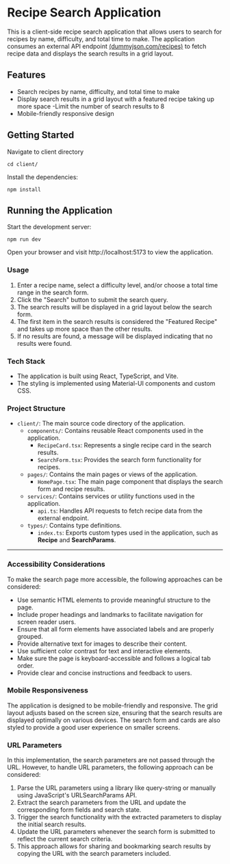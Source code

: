 # Recipe Search Application
This is a client-side recipe search application that allows users to search for recipes by name, difficulty, and total time to make. The application consumes an external API endpoint [(dummyjson.com/recipes)](https://dummyjson.com/recipes) to fetch recipe data and displays the search results in a grid layout.

## Features
- Search recipes by name, difficulty, and total time to make
- Display search results in a grid layout with a featured recipe taking up more space
-Limit the number of search results to 8
- Mobile-friendly responsive design

## Getting Started 

Navigate to client directory
```
cd client/
```
Install the dependencies:
```
npm install
```

## Running the Application
Start the development server:
```
npm run dev
```
Open your browser and visit http://localhost:5173 to view the application.

### Usage
1. Enter a recipe name, select a difficulty level, and/or choose a total time range in the search form.
2. Click the "Search" button to submit the search query.
3. The search results will be displayed in a grid layout below the search form.
4. The first item in the search results is considered the "Featured Recipe" and takes up more space than the other results.
5. If no results are found, a message will be displayed indicating that no results were found.


### Tech Stack
- The application is built using React, TypeScript, and Vite.
- The styling is implemented using Material-UI components and custom CSS.

### Project Structure

- `client/`: The main source code directory of the application.  
  - `components/`: Contains reusable React components used in the application.
    - `RecipeCard.tsx`: Represents a single recipe card in the search results.
    - `SearchForm.tsx`: Provides the search form functionality for recipes.
  - `pages/`: Contains the main pages or views of the application.
    - `HomePage.tsx`: The main page component that displays the search form and recipe results.
  - `services/`: Contains services or utility functions used in the application.
    - `api.ts`: Handles API requests to fetch recipe data from the external endpoint.
  - `types/`: Contains type definitions.
    - `index.ts`: Exports custom types used in the application, such as **Recipe** and **SearchParams**.

---

### Accessibility Considerations
To make the search page more accessible, the following approaches can be considered:

- Use semantic HTML elements to provide meaningful structure to the page.
- Include proper headings and landmarks to facilitate navigation for screen reader users.
- Ensure that all form elements have associated labels and are properly grouped.
- Provide alternative text for images to describe their content.
- Use sufficient color contrast for text and interactive elements.
- Make sure the page is keyboard-accessible and follows a logical tab order.
- Provide clear and concise instructions and feedback to users.

### Mobile Responsiveness
The application is designed to be mobile-friendly and responsive. The grid layout adjusts based on the screen size, ensuring that the search results are displayed optimally on various devices. The search form and cards are also styled to provide a good user experience on smaller screens.

### URL Parameters
In this implementation, the search parameters are not passed through the URL. However, to handle URL parameters, the following approach can be considered:

1. Parse the URL parameters using a library like query-string or manually using JavaScript's URLSearchParams API.
2. Extract the search parameters from the URL and update the corresponding form fields and search state.
3. Trigger the search functionality with the extracted parameters to display the initial search results.
4. Update the URL parameters whenever the search form is submitted to reflect the current search criteria.
5. This approach allows for sharing and bookmarking search results by copying the URL with the search parameters included.
